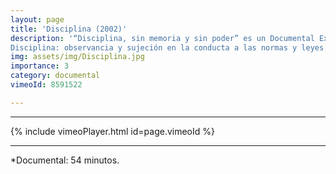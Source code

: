 ```yaml
---
layout: page
title: 'Disciplina (2002)'
description: '“Disciplina, sin memoria y sin poder” es un Documental Expandido sobre las relaciones de poder, tomando como punto de partida la enorme efectividad de la generación mediática del consenso social.
Disciplina: observancia y sujeción en la conducta a las normas y leyes. Sin memoria: no hay recuerdo de cuándo o porqué normas y leyes. Sin poder: no hay capacidad de acción. “¿No deberíamos portarnos bien, puesto que acabamos de recibir un buen sopapo?” .  W. Gombrowicz. (diarios).'
img: assets/img/Disciplina.jpg
importance: 3
category: documental
vimeoId: 8591522

---
```


<hr />
{% include vimeoPlayer.html id=page.vimeoId %}
<hr />

*Documental: 54 minutos.


